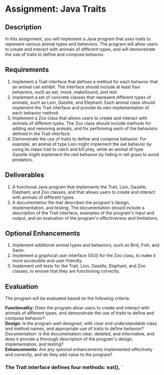 # Assignment: Java Traits
## Description  
In this assignment, you will implement a Java program that uses traits to represent various animal types and behaviors. The program will allow users to create and interact with animals of different types, and will demonstrate the use of traits to define and compose behavior.

## Requirements
1. Implement a Trait interface that defines a method for each behavior that an animal can exhibit. The interface should include at least four behaviors, such as eat, move, makeSound, and rest.  
2. Implement a set of concrete classes that represent different types of animals, such as Lion, Gazelle, and Elephant. Each animal class should implement the Trait interface and provide its own implementation of each behavior method.  
3. Implement a Zoo class that allows users to create and interact with animals of different types. The Zoo class should include methods for adding and removing animals, and for performing each of the behaviors defined in the Trait interface.
4. Demonstrate the use of traits to define and compose behavior. For example, an animal of type Lion might implement the eat behavior by using its claws trait to catch and kill prey, while an animal of type Gazelle might implement the rest behavior by hiding in tall grass to avoid predators.  
## Deliverables
1. A functional Java program that implements the Trait, Lion, Gazelle, Elephant, and Zoo classes, and that allows users to create and interact with animals of different types.
2. A documentation file that describes the program's design, implementation, and testing. The documentation should include a description of the Trait interface, examples of the program's input and output, and an evaluation of the program's effectiveness and limitations.
## Optional Enhancements
1. Implement additional animal types and behaviors, such as Bird, Fish, and Swim.
2. Implement a graphical user interface (GUI) for the Zoo class, to make it more accessible and user-friendly.
3. Implement unit tests for the Trait, Lion, Gazelle, Elephant, and Zoo classes, to ensure that they are functioning correctly.

## Evaluation
The program will be evaluated based on the following criteria:

 **Functionality:** Does the program allow users to create and interact with animals of different types, and demonstrate the use of traits to define and compose behavior?  
**Design:** Is the program well-designed, with clear and understandable class and method names, and appropriate use of traits to define behavior?
Documentation: Is the documentation clear, detailed, and informative, and does it provide a thorough description of the program's design, implementation, and testing?  
**Enhancements:** Are any optional enhancements implemented effectively and correctly, and do they add value to the program?


### The Trait interface defines four methods: eat(), `